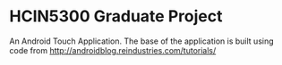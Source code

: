 HCIN5300 Graduate Project
=========================

An Android Touch Application.
The base of the application is built using code from http://androidblog.reindustries.com/tutorials/

